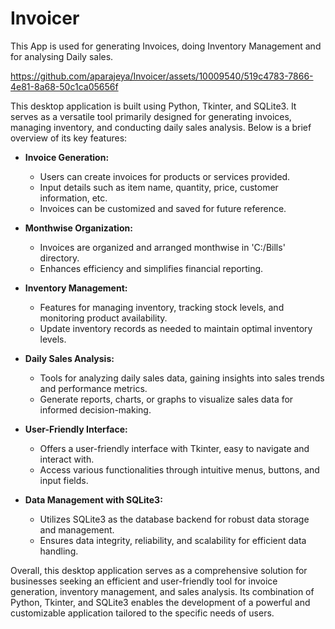 # Invoicer
This App is used for generating Invoices, doing Inventory Management and for analysing Daily sales.

https://github.com/aparajeya/Invoicer/assets/10009540/519c4783-7866-4e81-8a68-50c1ca05656f


This desktop application is built using Python, Tkinter, and SQLite3. It serves as a versatile tool primarily designed for generating invoices, managing inventory, and conducting daily sales analysis. Below is a brief overview of its key features:

- **Invoice Generation:** 
  - Users can create invoices for products or services provided.
  - Input details such as item name, quantity, price, customer information, etc.
  - Invoices can be customized and saved for future reference.

- **Monthwise Organization:** 
  - Invoices are organized and arranged monthwise in 'C:/Bills' directory.
  - Enhances efficiency and simplifies financial reporting.

- **Inventory Management:** 
  - Features for managing inventory, tracking stock levels, and monitoring product availability.
  - Update inventory records as needed to maintain optimal inventory levels.

- **Daily Sales Analysis:** 
  - Tools for analyzing daily sales data, gaining insights into sales trends and performance metrics.
  - Generate reports, charts, or graphs to visualize sales data for informed decision-making.

- **User-Friendly Interface:** 
  - Offers a user-friendly interface with Tkinter, easy to navigate and interact with.
  - Access various functionalities through intuitive menus, buttons, and input fields.

- **Data Management with SQLite3:** 
  - Utilizes SQLite3 as the database backend for robust data storage and management.
  - Ensures data integrity, reliability, and scalability for efficient data handling.

Overall, this desktop application serves as a comprehensive solution for businesses seeking an efficient and user-friendly tool for invoice generation, inventory management, and sales analysis. Its combination of Python, Tkinter, and SQLite3 enables the development of a powerful and customizable application tailored to the specific needs of users.

